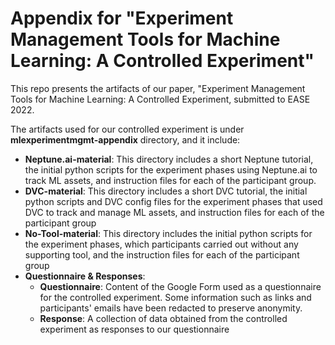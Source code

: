 # Appendix for "Experiment Management Tools for Machine Learning: A Controlled Experiment"

This repo presents the artifacts of our paper, "Experiment Management Tools for Machine Learning: A Controlled Experiment, submitted to EASE 2022.

The artifacts used for our controlled experiment is under **mlexperimentmgmt-appendix** directory, and it include: 
  - **Neptune.ai-material**: This directory includes a short Neptune tutorial, the initial python scripts for the experiment phases using Neptune.ai to track ML assets, and instruction files for each of the participant group. 
  - **DVC-material**: This directory includes a short DVC tutorial, the initial python scripts and DVC config files for the experiment phases that used DVC to track and manage ML assets, and instruction files for each of the participant group
  - **No-Tool-material**: This directory includes the initial python scripts for the experiment phases, which participants carried out without any supporting tool, and the instruction files for each of the participant group
  - **Questionnaire & Responses**:
    - **Questionnaire**: Content of the Google Form used as a questionnaire for the controlled experiment. Some information such as links and participants' emails have been redacted to preserve anonymity.  
    - **Response**: A collection of data obtained from the controlled experiment as responses to our questionnaire
